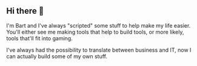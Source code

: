 ## Hi there 👋

I'm Bart and I've always "scripted" some stuff to help make my life easier. 
You'll either see me making tools that help to build tools, or more likely, tools that'll fit into gaming. 

I've always had the possibility to translate between business and IT, now I can actually build some of my own stuff. 

<!--
**bdbrwr/bdbrwr** is a ✨ _special_ ✨ repository because its `README.md` (this file) appears on your GitHub profile.

Here are some ideas to get you started:

- 🔭 I’m currently working on ...
- 🌱 I’m currently learning ...
- 👯 I’m looking to collaborate on ...
- 🤔 I’m looking for help with ...
- 💬 Ask me about ...
- 📫 How to reach me: ...
- 😄 Pronouns: ...
- ⚡ Fun fact: ...
-->
